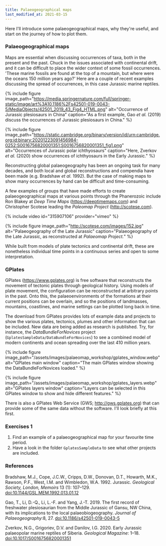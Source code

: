 ```yaml
---
title: Palaeogeographical maps
last_modified_at: 2021-03-15
---
```


Here I'll introduce some palaeogeographical maps, why they're useful, and start on the journey of how to plot them.

### Palaeogeographical maps

Maps are essential when discussing occurrences of taxa, both in the present and the past. Chuck in the issues associated with continental drift, and it can be difficult to place the wider context of some fossil occurrences. 'These marine fossils are found at the top of a mountain, but where were the oceans 150 million years ago?' Here are a couple of recent examples discussing the spread of occurrences, in this case Jurassic marine reptiles.

{% include figure
    image_path="https://media.springernature.com/full/springer-static/image/art%3A10.1186%2Fs42501-019-0043-5/MediaObjects/42501_2019_43_Fig4_HTML.png"
    alt="Occurrence of Jurassic plesiosaurs in China"
    caption="As a first example, Gao _et al._ (2019) discuss the occurrences of Jurassic plesiosaurs in China."
%}


{% include figure
    image_path="https://static.cambridge.org/binary/version/id/urn:cambridge.org:id:binary:20201223091456984-0252:S0016756820001351:S0016756820001351_fig1.png"
    alt="Occurrences of Jurassic polar ichthyosaurs"
    caption="Here, Zverkov _et al._ (2020) show occurrences of ichthyosaurs in the Early Jurassic."
%}

Reconstructing global palaeogeography has been an ongoing task for many decades, and both local and global reconstructions and compendia have been made (e.g. Bradshaw _et al._ 1992). But the case of making maps to show many occurrences by hand can be difficult and time-consuming.

A few examples of groups that have made efforts to create palaeogeographical maps at various points through the Phanerozoic include Ron Blakey at *Deep Time Maps* (<https://deeptimemaps.com>) and Christopher Scotese leading the *Paleomap Project* (<http://scotese.com>).

{% include video id="315907106" provider="vimeo" %}

{% include figure
    image_path="http://scotese.com/images/152.jpg"
    alt="Palaeogeography of the Late Jurassic"
    caption="Palaeogeography of the Late Jurassic, as reconstructed at _Palaeomap Project._"
%}

While built from models of plate tectonics and continental drift, these are nonetheless individual time points in a continuous series and open to some interpretation.

### GPlates

GPlates (<https://www.gplates.org>) is free software that reconstructs the movement of tectonic plates through geological history. Using models of plate movement, the configuration can be reconstructed at arbitrary points in the past. Onto this, the palaeoenvironments of the formations at their current positions can be overlain, and so the positions of landmasses, mountains, coastlines, and marine settings can be plotted long back in time.

The download from GPlates provides lots of example data and projects to show the various plates, tectonics, plumes and other information that can be included. New data are being added as research is published. Try, for instance, the *DataBundleForNovices* project (`GplatesSampleData/DataBundleForNovices`) to see a combined model of modern continents and ocean spreading over the last 410 million years.

{% include figure
    image_path="/assets/images/palaeomap_workshop/gplates_window.webp"
    alt="GPlates main window"
    caption="The main GPlates window showing the DataBundleForNovices loaded."
%}

{% include figure
    image_path="/assets/images/palaeomap_workshop/gplates_layers.webp"
    alt="GPlates layers window"
    caption="Layers can be selected in this GPlates window to show and hide different features."
%}

There is also a GPlates Web Service (GWS; <http://gws.gplates.org>) that can provide some of the same data without the software. I'll look briefly at this first.

### Exercises 1

1.  Find an example of a palaeogeographical map for your favourite time period.
2.  Have a look in the folder `GplatesSampleData` to see what other projects are included.

### References

Bradshaw, M.J., Cope, J.C.W., Cripps, D.W., Donovan, D.T., Howarth, M.K., Rawson, P.F., West, I.M. and Wimbledon, W.A. 1992. Jurassic. <i>Geological Society, London, Memoirs</i> 13 (1): 107–129. [doi:10.1144/GSL.MEM.1992.013.01.12](https://doi.org/10.1144/GSL.MEM.1992.013.01.12)

Gao, T., Li, D.-Q., Li, L.-F. and Yang, J.-T. 2019. The first record of freshwater plesiosaurian from the Middle Jurassic of Gansu, NW China, with its implications to the local palaeobiogeography. <i>Journal of Palaeogeography</i>:8, 27. [doi:10.1186/s42501-019-0043-5](https://doi.org/10.1186/s42501-019-0043-5)

Zverkov, N.G., Grigoriev, D.V. and Danilov, I.G. 2020. Early Jurassic palaeopolar marine reptiles of Siberia. <i>Geological Magazine</i>: 1–18. [doi:10.1017/S0016756820001351](https://doi.org/10.1017/S0016756820001351)
 
